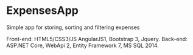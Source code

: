 # ExpensesApp

Simple app for storing, sorting and filtering expenses

Front-end: HTML5/CSS3/JS AngularJS1, Bootstrap 3, Jquery.
Back-end: ASP.NET Core, WebApi 2, Entity Framework 7, MS SQL 2014.
